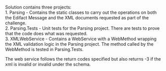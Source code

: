 Solution contains three projects:  
    1. Parsing - Contains the static classes to carry out the operations on both the Edifact Message and the XML documents requested as part of the challenge.  
    2. Parsing.Tests - Unit tests for the Parsing project. There are tests to prove that the code does what was requested.  
    3. XMLWebService - Contains a WebService with a WebMethod wrapping the XML validation logic in the Parsing project. The method called by the WebMethod is tested in Parsing.Tests.
  
  The web service follows the return codes specified but also returns -3 if the xml is invalid or invalid under the schema.